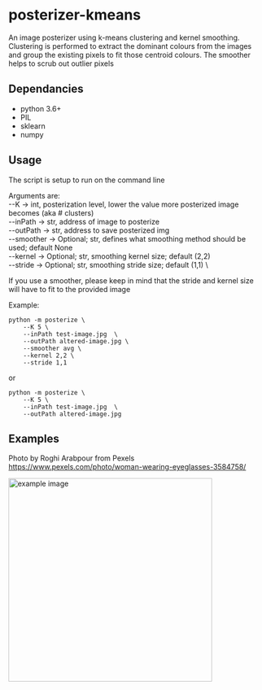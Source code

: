 # posterizer-kmeans

An image posterizer using k-means clustering and kernel smoothing. Clustering is performed to extract the dominant colours from the images and group the
existing pixels to fit those centroid colours. The smoother helps to scrub out outlier pixels

## Dependancies
- python 3.6+
- PIL
- sklearn
- numpy

## Usage

The script is setup to run on the command line

Arguments are: \
--K -> int, posterization level, lower the value more posterized image becomes (aka # clusters) \
--inPath -> str, address of image to posterize \
--outPath -> str, address to save posterized img \
--smoother -> Optional; str, defines what smoothing method should be used; default None \
--kernel -> Optional; str, smoothing kernel size; default (2,2) \
--stride -> Optional; str, smoothing stride size; default (1,1) \

If you use a smoother, please keep in mind that the stride and kernel size will have to fit to the provided image

Example:
```
python -m posterize \
    --K 5 \
    --inPath test-image.jpg  \
    --outPath altered-image.jpg \
    --smoother avg \
    --kernel 2,2 \
    --stride 1,1
```
or
```
python -m posterize \
    --K 5 \
    --inPath test-image.jpg  \
    --outPath altered-image.jpg
```

## Examples
Photo by Roghi Arabpour from Pexels
https://www.pexels.com/photo/woman-wearing-eyeglasses-3584758/

<img src="images/example.gif" alt="example image" width="400px"/>

